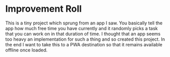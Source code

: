 # Improvement Roll

This is a tiny project which sprung from an app I saw. You basically tell the app how much free time you have currently and it randomly picks a task that you can work on in that duration of time. I thought that an app seems too heavy an implementation for such a thing and so created this project. In the end I want to take this to a PWA destination so that it remains available offline once loaded.
